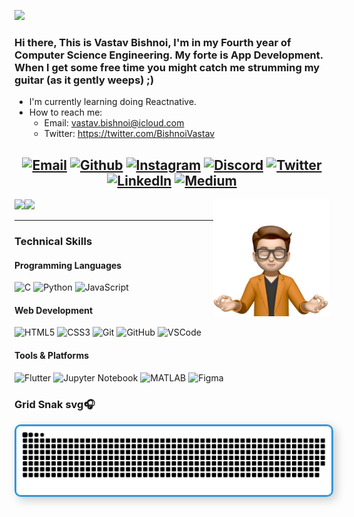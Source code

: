 ![](https://komarev.com/ghpvc/?username=vastav182&color=f0f0f0)
### Hi there, This is Vastav Bishnoi, I'm in my Fourth year of Computer Science Engineering. My forte is App Development. When I get some free time you might catch me strumming my guitar (as it gently weeps) ;)
- I'm currently learning doing Reactnative.
- How to reach me:
    - Email: vastav.bishnoi@icloud.com
    - Twitter: https://twitter.com/BishnoiVastav
<center>
    
[![Email](https://img.shields.io/badge/-EMAIL-BCD4DE?style=for-the-badge&logo=gmail&logoColor=white&text=white)](mailto:simransachdeva966@gmail.com?subject=[GitHub])
[![Github](https://img.shields.io/badge/github-A5CCD1.svg?style=for-the-badge&logo=github&logoColor=white&textColor=white)](https://www.github.com/Vastav1812)
[![Instagram](https://img.shields.io/badge/instagram-A0B9BF.svg?style=for-the-badge&logo=instagram&logoColor=white&textColor=white)](https://www.instagram.com/vastav__11)
[![Discord](https://img.shields.io/badge/discord-9DACB2.svg?style=for-the-badge&logo=discord&logoColor=white&textColor=white)](vastav_)
[![Twitter](https://img.shields.io/badge/twitter-949BA0.svg?style=for-the-badge&logo=twitter&logoColor=white)](https://twitter.com/BishnoiVastav)
[![LinkedIn](https://img.shields.io/badge/-LINKEDIN-BCD4DE?style=for-the-badge&logo=linkedin&logoColor=white)](https://www.linkedin.com/in/vastav-bishnoi-8b6071223/)
[![Medium](https://img.shields.io/badge/medium-949BA0.svg?style=for-the-badge&logo=medium&logoColor=white)](https://medium.com/@vastav1812)
---

</center>


 <img src="https://github.com/Vastav1812/Vastav1812/blob/main/blob/b7cfa3900c4796fe81796857526ae62b-sticker.png" img align="right" width=37% height=37%>
 <img src="https://github-readme-stats.vercel.app/api?username=vastav1812&&show_icons=true&title_color=BCD4DE&icon_color=864879&text_color=A0B9BF&bg_color=151515" img align="left"> 
 <img src="https://github-readme-stats.vercel.app/api/top-langs/?username=vastav1812&show_icons=true&title_color=BCD4DE&icon_color=A5CCD1&text_color=A0B9BF&bg_color=151515">
 
 ---
 
### Technical Skills

#### **Programming Languages**
![C](https://img.shields.io/badge/-C-000000?style=flat&logo=C)
![Python](https://img.shields.io/badge/-Python-000000?style=flat&logo=python)
![JavaScript](https://img.shields.io/badge/-JavaScript-000000?&logo=javascript)

#### **Web Development**
![HTML5](https://img.shields.io/badge/-HTML5-000?&logo=html5)
![CSS3](https://img.shields.io/badge/-CSS3-000?&logo=css3&logoColor=1572B6)
![Git](https://img.shields.io/badge/-Git-000?&logo=git)
![GitHub](https://img.shields.io/badge/-GitHub-000000?&logo=github)
![VSCode](https://img.shields.io/badge/-VSCode-000?&logo=Visual%20Studio%20Code&logoColor=007ACC)

#### **Tools & Platforms**
![Flutter](https://img.shields.io/badge/-Flutter-000000?style=flat&logo=flutter)
![Jupyter Notebook](https://img.shields.io/badge/-Jupyter_Notebook-000?&logo=jupyter)
![MATLAB](https://img.shields.io/badge/-MATLAB-000?&logo=MATLAB)
![Figma](https://img.shields.io/badge/-Figma-000?&logo=figma)


### Grid Snak svg🎧

<div align="center">
  <a href="https://1999azzar.github.io/1999AZZAR/">
    <img src="/resources/grid-snake.svg" alt="snake" style="border: 3px solid #3498db; border-radius: 10px; box-shadow: 5px 5px 15px rgba(0, 0, 0, 0.2);">
  </a>
</div>


<!--
**dotslashsimran/dotslashsimran** is a ✨ _special_ ✨ repository because its `README.md` (this file) appears on your GitHub profile.

Here are some ideas to get you started:

- 🔭 I’m currently working on ...
- 🌱 I’m currently learning ...
- 👯 I’m looking to collaborate on ...
- 🤔 I’m looking for help with ...
- 💬 Ask me about ...
- 📫 How to reach me: ...
- 😄 Pronouns: ...
- ⚡ Fun fact: ...
-->
